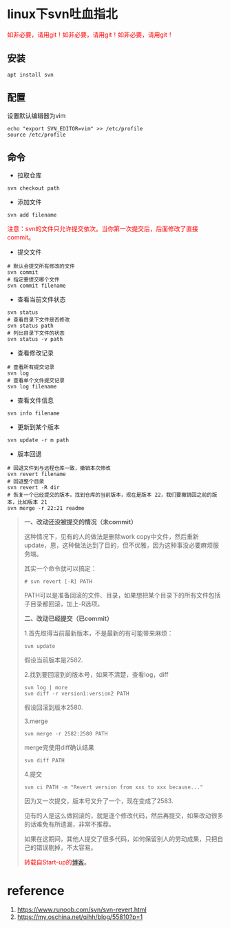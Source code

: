 # linux下svn吐血指北

<font color ="red">如非必要，请用git！如非必要，请用git！如非必要，请用git！</font>

## 安装

```shell
apt install svn
```

## 配置

设置默认编辑器为vim

```shell
echo "export SVN_EDITOR=vim" >> /etc/profile
source /etc/profile
```

## 命令

- 拉取仓库

```shell
svn checkout path
```

- 添加文件

```shell
svn add filename
```

<font color="red">注意：svn的文件只允许提交依次。当你第一次提交后，后面修改了直接commit。</font>

- 提交文件

```
# 默认会提交所有修改的文件
svn commit
# 指定要提交哪个文件
svn commit filename
```

- 查看当前文件状态

```shell
svn status
# 查看目录下文件是否修改
svn status path
# 列出目录下文件的状态
svn status -v path
```

- 查看修改记录

```shell
# 查看所有提交记录
svn log
# 查看单个文件提交记录
svn log filename
```

- 查看文件信息

```shell
svn info filename
```

- 更新到某个版本

```shell
svn update -r m path
```

- 版本回退

```shell
# 回退文件到与远程仓库一致，撤销本次修改
svn revert filename
# 回退整个目录
svn revert -R dir
# 恢复一个已经提交的版本，找到仓库的当前版本，现在是版本 22，我们要撤销回之前的版本，比如版本 21
svn merge -r 22:21 readme
```

>**一、改动还没被提交的情况（未commit）**
>
>这种情况下，见有的人的做法是删除work copy中文件，然后重新update，恩，这种做法达到了目的，但不优雅，因为这种事没必要麻烦服务端。
>
>其实一个命令就可以搞定：
>
>```
># svn revert [-R] PATH
>```
>
>PATH可以是准备回滚的文件、目录，如果想把某个目录下的所有文件包括子目录都回滚，加上-R选项。
>
>**二、改动已经提交（已commit）**
>
>1.首先取得当前最新版本，不是最新的有可能带来麻烦：
>
>```shell
>svn update
>```
>
>假设当前版本是2582. 
>
> 2.找到要回滚到的版本号，如果不清楚，查看log，diff
>
>```shell
>svn log | more
>svn diff -r version1:version2 PATH
>```
>
>假设回滚到版本2580.
>
>3.merge 
>
> ```shell
>svn merge -r 2582:2580 PATH
>```
>
>merge完使用diff确认结果 
>
> ```shell
>svn diff PATH
>```
>
>4.提交 
>
> ```shell
>svn ci PATH -m "Revert version from xxx to xxx because..."
>```
>
>因为又一次提交，版本号又升了一个，现在变成了2583.
>
> 见有的人是这么做回滚的，就是逐个修改代码，然后再提交，如果改动很多的话难免有所遗漏，非常不推荐。
>
>如果在这期间，其他人提交了很多代码，如何保留别人的劳动成果，只把自己的错误剔掉，不太容易。
>
> <font color="red">转载自Start-up的[博客](https://my.oschina.net/qihh/blog/55810?p=1)。</font>

# reference

1. https://www.runoob.com/svn/svn-revert.html
2. https://my.oschina.net/qihh/blog/55810?p=1

